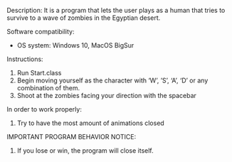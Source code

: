 Description: 
It is a program that lets the user plays as a human that tries to survive to a wave of zombies in the Egyptian desert. 

Software compatibility:

- OS system: Windows 10, MacOS BigSur

Instructions:

1. Run Start.class
2. Begin moving yourself as the character with ‘W’, ’S’, ‘A’, ‘D’ or any combination of them.
3. Shoot at the zombies facing your direction with the spacebar

In order to work properly: 

1. Try to have the most amount of animations closed

IMPORTANT PROGRAM BEHAVIOR NOTICE: 
1. If you lose or win, the program will close itself. 
